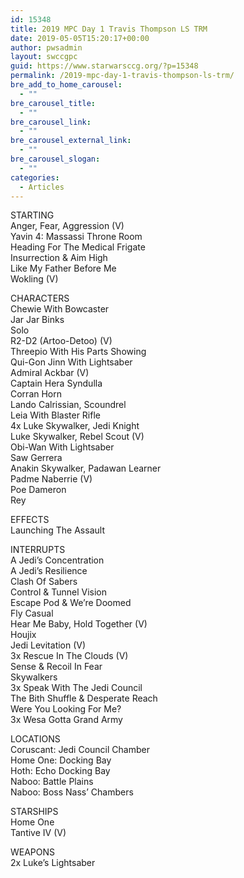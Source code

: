 ```yaml
---
id: 15348
title: 2019 MPC Day 1 Travis Thompson LS TRM
date: 2019-05-05T15:20:17+00:00
author: pwsadmin
layout: swccgpc
guid: https://www.starwarsccg.org/?p=15348
permalink: /2019-mpc-day-1-travis-thompson-ls-trm/
bre_add_to_home_carousel:
  - ""
bre_carousel_title:
  - ""
bre_carousel_link:
  - ""
bre_carousel_external_link:
  - ""
bre_carousel_slogan:
  - ""
categories:
  - Articles
---
```

  


STARTING  
Anger, Fear, Aggression (V)  
Yavin 4: Massassi Throne Room  
Heading For The Medical Frigate  
Insurrection & Aim High  
Like My Father Before Me  
Wokling (V)

CHARACTERS  
Chewie With Bowcaster  
Jar Jar Binks  
Solo  
R2-D2 (Artoo-Detoo) (V)  
Threepio With His Parts Showing  
Qui-Gon Jinn With Lightsaber  
Admiral Ackbar (V)  
Captain Hera Syndulla  
Corran Horn  
Lando Calrissian, Scoundrel  
Leia With Blaster Rifle  
4x Luke Skywalker, Jedi Knight  
Luke Skywalker, Rebel Scout (V)  
Obi-Wan With Lightsaber  
Saw Gerrera  
Anakin Skywalker, Padawan Learner  
Padme Naberrie (V)  
Poe Dameron  
Rey

EFFECTS  
Launching The Assault

INTERRUPTS  
A Jedi&#8217;s Concentration  
A Jedi&#8217;s Resilience  
Clash Of Sabers  
Control & Tunnel Vision  
Escape Pod & We&#8217;re Doomed  
Fly Casual  
Hear Me Baby, Hold Together (V)  
Houjix  
Jedi Levitation (V)  
3x Rescue In The Clouds (V)  
Sense & Recoil In Fear  
Skywalkers  
3x Speak With The Jedi Council  
The Bith Shuffle & Desperate Reach  
Were You Looking For Me?  
3x Wesa Gotta Grand Army

LOCATIONS  
Coruscant: Jedi Council Chamber  
Home One: Docking Bay  
Hoth: Echo Docking Bay  
Naboo: Battle Plains  
Naboo: Boss Nass&#8217; Chambers

STARSHIPS  
Home One  
Tantive IV (V)

WEAPONS  
2x Luke&#8217;s Lightsaber